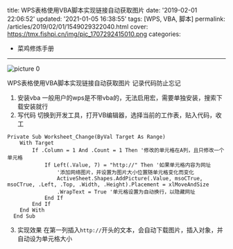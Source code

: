 title: WPS表格使用VBA脚本实现链接自动获取图片
date: '2019-02-01 22:06:52'
updated: '2021-01-05 16:38:55'
tags: [WPS, VBA, 脚本]
permalink: /articles/2019/02/01/1549029322040.html
cover: https://tmx.fishpi.cn/img/pic_1707292415010.png
categories: 
- 菜鸡修炼手册
---
![picture 0](https://tmx.fishpi.cn/img/pic_1707292415010.png)  

WPS表格使用VBA脚本实现链接自动获取图片
记录代码防止忘记

1. 安装vba
   一般用户的wps是不带vba的，无法启用宏，需要单独安装，搜索下载安装就行
2. 写代码
   切换到开发工具，打开VB编辑器，选择当前的工作表，贴入代码，收工

```
Private Sub Worksheet_Change(ByVal Target As Range)
    With Target
        If .Column = 1 And .Count = 1 Then '修改的单元格在A列，且只修改一个单元格
            If Left(.Value, 7) = "http://" Then '如果单元格内容为网址
                '添加网络图片，并设置为图片大小位置随单元格变化而变化
                ActiveSheet.Shapes.AddPicture(.Value, msoCTrue, msoCTrue, .Left, .Top, .Width, .Height).Placement = xlMoveAndSize
                .WrapText = True '单元格设置为自动换行，以隐藏网址
            End If
        End If  
    End With   
  End Sub
```

3. 实现效果
   在第一列插入`http://`开头的文本，会自动下载图片，插入对象，并自动设为单元格大小


